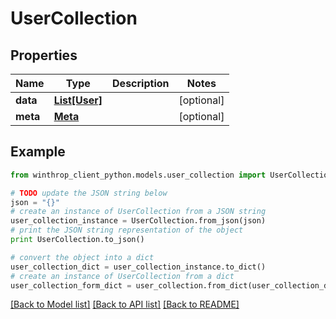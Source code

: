 # UserCollection


## Properties

Name | Type | Description | Notes
------------ | ------------- | ------------- | -------------
**data** | [**List[User]**](User.md) |  | [optional] 
**meta** | [**Meta**](Meta.md) |  | [optional] 

## Example

```python
from winthrop_client_python.models.user_collection import UserCollection

# TODO update the JSON string below
json = "{}"
# create an instance of UserCollection from a JSON string
user_collection_instance = UserCollection.from_json(json)
# print the JSON string representation of the object
print UserCollection.to_json()

# convert the object into a dict
user_collection_dict = user_collection_instance.to_dict()
# create an instance of UserCollection from a dict
user_collection_form_dict = user_collection.from_dict(user_collection_dict)
```
[[Back to Model list]](../README.md#documentation-for-models) [[Back to API list]](../README.md#documentation-for-api-endpoints) [[Back to README]](../README.md)


